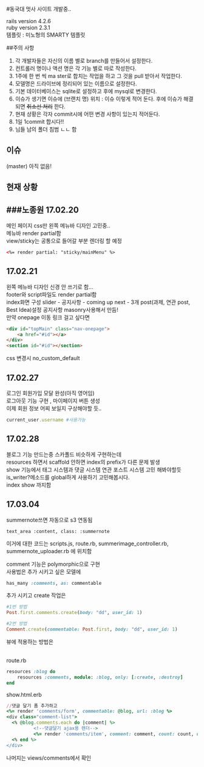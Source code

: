 #동국대 멋사 사이트 개발중..

rails version 4.2.6 <br> ruby version 2.3.1 <br> 템플릿 : 미노형의 SMARTY 템플릿

##주의 사항
1. 각 개발자들은 자신의 이름 별로 branch를 만들어서 설정한다.
1. 컨트롤러 명이나 액션 명은 각 기능 별로 따로 작성한다.
1. 1주에 한 번 씩 ma       ster로 합치는 작업을 하고 그 것을 pull 받아서 작업한다.
1. 모델명은 드라이브에 정리되어 있는 이름으로 설정한다.
1. 기본 데이터베이스는 sqlite로 설정하고 후에 mysql로 변경한다.
1. 이슈가 생기면 이슈에 (브랜치 명) 위치 : 이슈 이렇게 적어 둔다. 후에 이슈가 해결되면 ~~취소선 처리~~ 한다. 
1. 현재 상황은 각자 commit시에 어떤 변경 사항이 있는지 적어둔다.
1. 1일 1commit 합시다!!
1. 님들 남의 폴더 침범 ㄴㄴ 함 
## 이슈 

(master) 아직 없음! 

## 현재 상황

###노종원
17.02.20
-
메인 페이지 css만 왼쪽 메뉴바 디자인 고민중.. <br>
메뉴바 render partial함<br>
view/sticky는 공통으로 들어갈 부분 렌더링 할 예정
```html
<%= render partial: "sticky/mainMenu" %>
```
17.02.21
-
왼쪽 메뉴바 디자인 신경 안 쓰기로 함...<br>
footer와 script파일도 render partial함<br>
index화면 구성 slider - 공지사항 - coming up next - 3개 post(과제, 연관 post, Best Idea)설정<bt>
공지사항 masonry사용해서 만듬!<br>
만약 onepage 이동 링크 걸고 싶다면
```html
<div id="topMain" class="nav-onepage">
    <a href="#id"></a>
</div>
<section id="#id"></section>
```
css 변경시
no_custom_default

17.02.27
-
로그인 회원가입 모달 완성(아직 영어임)<br>
로그아웃 기능 구현 , 마이페이지 버튼 생성<br>
이제 회원 정보 어찌 보일지 구상해야할 듯..<br>
```ruby
current_user.username #사용가능 
```

17.02.28
-
블로그 기능 만드는중 스카폴드 비슷하게 구현하는데<br>
resources 하면서 scaffold 안하면 index의 prefix가 다른 문제 발생 <br>
show 기능에서 태그 시스템과 댓글 시스템 연관 포스트 시스템 고민 해봐야할듯<br>
is_writer?메소드를 global하게 사용하기 고민해봅시다. <br>
index show 까지함

17.03.04
-
summernote쓰면 자동으로 s3 연동됨
```angular2html
text_area :content, class: :summernote
```
이거에 대한 코드는 scripts.js, route.rb, summerimage_controller.rb, summernote_uploader.rb
에 위치함 <br>

comment 기능은 polymorphic으로 구현 <br>
사용법은 추가 시키고 싶은 모델에
```ruby
has_many :comments, as: commentable
```
추가 시키고 create 작업은 
```ruby
#1번 방법  
Post.first.comments.create(body: "dd", user_id: 1)

#2번 방법 
Comment.create(commentable: Post.first, body: "dd", user_id: 1)
```
뷰에 적용하는 방법은

<br>route.rb
```ruby
resources :blog do
    resources :comments, module: :blog, only: [:create, :destroy]
end
```
show.html.erb
```ruby
//댓글 달기 폼 추가하고 
<%= render 'comments/form', commentable: @blog, url: :blog %>
<div class="comment-list">
  <% @blog.comments.each do |comment| %>
          <!--댓글달기 ajax용 렌더-->
          <%= render 'comments/item', comment: comment, count: count, url: :blog %>
  <% end %>
</div>
```
나머지는 views/comments에서 확인 